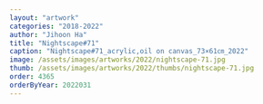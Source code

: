 ```yaml
---
layout: "artwork"
categories: "2018-2022"
author: "Jihoon Ha"
title: "Nightscape#71"
caption: "Nightscape#71_acrylic,oil on canvas_73×61㎝_2022"
image: /assets/images/artworks/2022/nightscape-71.jpg
thumb: /assets/images/artworks/2022/thumbs/nightscape-71.jpg
order: 4365
orderByYear: 2022031
---
```

